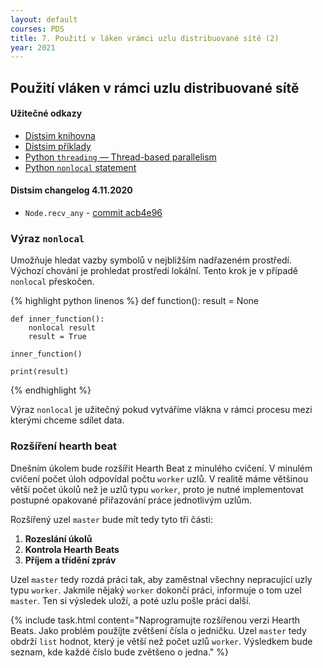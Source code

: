 ```yaml
---
layout: default
courses: PDS
title: 7. Použití v láken vrámci uzlu distribuované sítě (2)
year: 2021
---
```



## Použití vláken v rámci uzlu distribuované sítě

#### Užitečné odkazy
* [Distsim knihovna](https://github.com/mikulatomas/distsim)
* [Distsim příklady](https://github.com/mikulatomas/distsim/tree/master/examples)
* [Python `threading` — Thread-based parallelism](https://docs.python.org/3/library/threading.html)
* [Python ```nonlocal``` statement](https://docs.python.org/3/reference/simple_stmts.html#nonlocal)

#### Distsim changelog 4.11.2020
* ```Node.recv_any``` - [commit acb4e96](https://github.com/mikulatomas/distsim/commit/1068bd7c347a06f237f3bd932bcb3b40de94fa29?branch=1068bd7c347a06f237f3bd932bcb3b40de94fa29&diff=split)

### Výraz ```nonlocal```
Umožňuje hledat vazby symbolů v nejbližším nadřazeném prostředí. Výchozí chování je prohledat prostředí lokální. Tento krok je v případě ```nonlocal``` přeskočen.

{% highlight python linenos %}
def function():
    result = None

    def inner_function():
        nonlocal result
        result = True
    
    inner_function()

    print(result)
{% endhighlight %}

Výraz ```nonlocal``` je užitečný pokud vytváříme vlákna v rámci procesu mezi kterými chceme sdílet data.

### Rozšíření hearth beat
Dnešním úkolem bude rozšířit Hearth Beat z minulého cvičení. V minulém cvičení počet úloh odpovídal počtu ```worker``` uzlů. V realitě máme většinou větší počet úkolů než je uzlů typu ```worker```, proto je nutné implementovat postupné opakované přiřazování práce jednotlivým uzlům.

Rozšířený uzel ```master``` bude mít tedy tyto tři části:
1. **Rozeslání úkolů**
2. **Kontrola Hearth Beats**
3. **Příjem a třídění zpráv**

Uzel ```master``` tedy rozdá práci tak, aby zaměstnal všechny nepracující uzly typu ```worker```. Jakmile nějaký ```worker``` dokončí práci, informuje o tom uzel ```master```. Ten si výsledek uloží, a poté uzlu pošle práci další.


{% include task.html content="Naprogramujte rozšířenou verzi Hearth Beats. Jako problém použíjte zvětšení čísla o jedničku. Uzel <code>master</code> tedy obdrží <code>list</code> hodnot, který je větší než počet uzlů <code>worker</code>. Výsledkem bude seznam, kde každé číslo bude zvětšeno o jedna." %}


